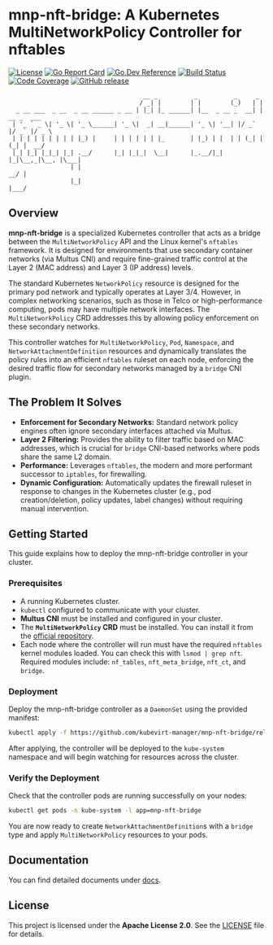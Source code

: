 # mnp-nft-bridge: A Kubernetes MultiNetworkPolicy Controller for nftables

[![License](https://img.shields.io/badge/License-Apache_2.0-blue.svg)](https://opensource.org/licenses/Apache-2.0)
[![Go Report Card](https://goreportcard.com/badge/github.com/kubevirt-manager/mnp-nft-bridge)](https://goreportcard.com/report/github.com/kubevirt-manager/mnp-nft-bridge)
[![Go.Dev Reference](https://img.shields.io/badge/go.dev-reference-007d9c?logo=go&logoColor=white)](https://pkg.go.dev/github.com/kubevirt-manager/mnp-nft-bridge)
[![Build Status](https://img.shields.io/badge/build-passing-brightgreen)](#)
[![Code Coverage](https://img.shields.io/badge/coverage-85%25-brightgreen)](#)
[![GitHub release](https://img.shields.io/github/v/release/kubevirt-manager/mnp-nft-bridge)](https://github.com/kubevirt-manager/mnp-nft-bridge/releases)

```text
                                     __ _          _          _     _
                                    / _| |        | |        (_)   | |
  _ __ ___  _ __  _ __ ______ _ __ | |_| |_ ______| |__  _ __ _  __| | __ _  ___
 | '_ ` _ \| '_ \| '_ \______| '_ \|  _| __|______| '_ \| '__| |/ _` |/ _` |/ _ \
 | | | | | | | | | |_) |     | | | | | | |_       | |_) | |  | | (_| | (_| |  __/
 |_| |_| |_|_| |_| .__/      |_| |_|_|  \__|      |_.__/|_|  |_|\__,_|\__, |\___|
                 | |                                                   __/ |
                 |_|                                                  |___/
```

## Overview

**mnp-nft-bridge** is a specialized Kubernetes controller that acts as a bridge between the `MultiNetworkPolicy` API and the Linux kernel's `nftables` framework. It is designed for environments that use secondary container networks (via Multus CNI) and require fine-grained traffic control at the Layer 2 (MAC address) and Layer 3 (IP address) levels.

The standard Kubernetes `NetworkPolicy` resource is designed for the primary pod network and typically operates at Layer 3/4. However, in complex networking scenarios, such as those in Telco or high-performance computing, pods may have multiple network interfaces. The `MultiNetworkPolicy` CRD addresses this by allowing policy enforcement on these secondary networks.

This controller watches for `MultiNetworkPolicy`, `Pod`, `Namespace`, and `NetworkAttachmentDefinition` resources and dynamically translates the policy rules into an efficient `nftables` ruleset on each node, enforcing the desired traffic flow for secondary networks managed by a `bridge` CNI plugin.

## The Problem It Solves

-   **Enforcement for Secondary Networks:** Standard network policy engines often ignore secondary interfaces attached via Multus.
-   **Layer 2 Filtering:** Provides the ability to filter traffic based on MAC addresses, which is crucial for `bridge` CNI-based networks where pods share the same L2 domain.
-   **Performance:** Leverages `nftables`, the modern and more performant successor to `iptables`, for firewalling.
-   **Dynamic Configuration:** Automatically updates the firewall ruleset in response to changes in the Kubernetes cluster (e.g., pod creation/deletion, policy updates, label changes) without requiring manual intervention.

## Getting Started

This guide explains how to deploy the mnp-nft-bridge controller in your cluster.

### Prerequisites

-   A running Kubernetes cluster.
-   `kubectl` configured to communicate with your cluster.
-   **Multus CNI** must be installed and configured in your cluster.
-   The **`MultiNetworkPolicy` CRD** must be installed. You can install it from the [official repository](https://github.com/k8snetworkplumbingwg/multi-networkpolicy).
-   Each node where the controller will run must have the required `nftables` kernel modules loaded. You can check this with `lsmod | grep nft`. Required modules include: `nf_tables`, `nft_meta_bridge`, `nft_ct`, and `bridge`.

### Deployment

Deploy the mnp-nft-bridge controller as a `DaemonSet` using the provided manifest:

```bash
kubectl apply -f https://github.com/kubevirt-manager/mnp-nft-bridge/releases/download/v0.1.0/deploy-v0.1.0.yaml
```

After applying, the controller will be deployed to the `kube-system` namespace and will begin watching for resources across the cluster.

### Verify the Deployment

Check that the controller pods are running successfully on your nodes:

```bash
kubectl get pods -n kube-system -l app=mnp-nft-bridge
```

You are now ready to create `NetworkAttachmentDefinition`s with a `bridge` type and apply `MultiNetworkPolicy` resources to your pods.

## Documentation

You can find detailed documents under [docs](docs/).

## License

This project is licensed under the **Apache License 2.0**. See the [LICENSE](LICENSE) file for details.
